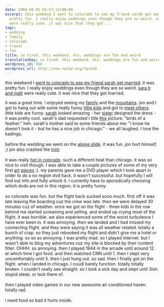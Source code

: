 ```yaml
---
date: 2004-08-03 01:57:12+00:00
excerpt: this weekend I went to colorado to see my friend sarah get married. it was
  pretty fun. I really enjoy weddings even though they are so weird. sara h and matt
  were really cute. it was nice that they got ...
tags:
- wedding
- family
- colorado
- travel
- fun
title: so tired. this weekend. etv. weddings are fun and weird
translationKey: so tired. this weekend. etv. weddings are fun and weird
wordpress_id: 910
wordpress_url: http://new.nata2.org/?p=910
---
```


this weekend I <A href="https://web.archive.org/web/20030814003134/http://www.nata2.info//?path=pictures%2Fevents%2F2004%3A07%3A31_sarahs_wedding">went to colorado to see my friend sarah get married</a>. it was pretty fun. I really enjoy weddings even though they are so weird. <a href="https://web.archive.org/web/20030814003134/http://www.nata2.info//?path=pictures%2Fevents%2F2004%3A07%3A31_sarahs_wedding&amp;img=IMG_0969.jpg">sara h and matt</a> were really cute. it was nice that they got married. 

it was a great time. I enjoyed seeing my <a href="https://web.archive.org/web/20030814003134/http://www.nata2.info//?path=pictures%2Fevents%2F2004%3A07%3A31_sarahs_wedding&amp;img=IMG_0935.jpg">family</a> and the <a href="https://web.archive.org/web/20030814003134/http://www.nata2.info//?path=pictures%2Fevents%2F2004%3A07%3A31_sarahs_wedding&amp;img=IMG_0983.jpg">mountains</a>.  jon and I got to hang out with some really funny <a href="https://web.archive.org/web/20030814003134/http://www.nata2.info//?path=pictures%2Fevents%2F2004%3A07%3A31_sarahs_wedding&amp;img=IMG_0962.jpg">little kids</a> and got to <a href="https://web.archive.org/web/20030814003134/http://www.nata2.info//?path=pictures%2Fevents%2F2004%3A07%3A31_sarahs_wedding&amp;img=IMG_0944.jpg">meet others</a>. little kids are funny. <a href="https://web.archive.org/web/20030814003134/http://www.nata2.info//?path=pictures%2Fevents%2F2004%3A07%3A31_sarahs_wedding&amp;img=IMG_0937.jpg">sarah</a> looked amazing - her <a href="https://web.archive.org/web/20030814003134/http://www.nata2.info//?path=pictures%2Fevents%2F2004%3A07%3A31_sarahs_wedding&amp;img=IMG_0954.jpg">sister</a> designed the dress - it was pretty cool. sarah's dad requested I title <a href="https://web.archive.org/web/20030814003134/http://www.nata2.info//?path=pictures%2Fevents%2F2004%3A07%3A31_sarahs_wedding&amp;img=IMG_0955.jpg">this</a> picture: "birds of a feather." heh. sarah's mother said to some friends about me: "i know he doesn't look it - but he has a nice job in chicago." - we all laughed. I love the kadings. <br/><br/>before the wedding we went on the <a href="https://web.archive.org/web/20030814003134/http://www.nata2.info//?path=pictures%2Fevents%2F2004%3A07%3A31_sarahs_wedding&amp;img=IMG_0911.jpg">alpine slide</a>. it was fun. jon hurt himself. ;) jon also crashed the <a href="http://www.nata2.info/?path=pictures%2Fmisc%2Fphone_camera%2Fphotolog&img=1091209345-Nokia6600(222).jpg">mini</a>
<br/><br/>it was really <a href="https://web.archive.org/web/20030814003134/http://www.nata2.info//pictures/misc/phone_camera/nokia_6600/010820041930/Nokia6600(232).jpg">hot in colorado</a>. such a different heat than chicago. it was so nice to visit though. I was able to take a couple pictures of some of my very first <a href="https://web.archive.org/web/20030814003134/http://www.nata2.info//pictures/misc/phone_camera/nokia_6600/010820041930/Nokia6600(230).jpg">art</a> <a href="https://web.archive.org/web/20030814003134/http://www.nata2.info//.thumbnails/pictures/misc/phone_camera/nokia_6600/010820041930/Nokia6600(231).jpg">pieces</a> ;). my parents gave me a DVD player which I <a herf="https://web.archive.org/web/20030814003134/http://www.nata2.info//pictures/misc/phone_camera/nokia_6600/020820041456/Nokia6600(237).jpg">took apart</a> in order to do a no region dvd hack. it wasn't successful. but hopefully I will find out info and fully unlock it. I currently have to sporadically choosing which dvds are not in this region.  it is pretty funny. <br/><br/>so colorado was fun. but the flight back sucked sooo much. first off it was late leaving the boarding cuz the crew was late. then we were delayed 30 minutes cuz of weather. once we got on the flight - three kids in the row behind me started screaming and yelling. and ended up crying most of the flight. it was horrible. we also experienced some of the worst turbulence I have ever been in. it was annoying. then we landed and I had missed my connecting flight. and they were saying it was all weather related. totally a bunch of crap. so they just rebooked my flight and didn't give me a hotel or anything. so so so annoying. I was pretty mad. so I played internet. but I wasn't able to blog my adventures cuz my site is blocked by their content filter. OHHH. so annoying. then I played 1944 in the arcade until around 12. at which time I got food. and then watched CNN until 1. then I slept very uncomfortably until 5. then I just hung out. so sad. then I finally got on the flight. when I landed in chicago. I coudl barely function. totally totally broken. I couldn't really see straight. so I took a sick day and slept until 3ish. stupid sleep. or lack there of. <br/><br/>then I played video games in our new awesome air conditioned haven. totally rad. <br/><br/>i need food so bad it hurts inside.
